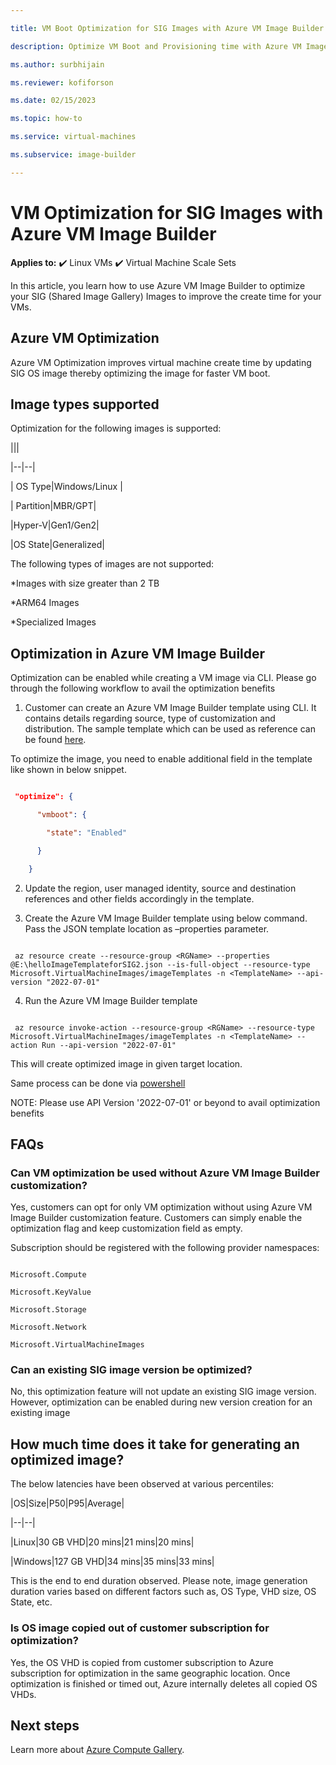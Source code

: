 ```yaml
--- 

title: VM Boot Optimization for SIG Images with Azure VM Image Builder 

description: Optimize VM Boot and Provisioning time with Azure VM Image Builder 

ms.author: surbhijain 

ms.reviewer: kofiforson 

ms.date: 02/15/2023 

ms.topic: how-to 

ms.service: virtual-machines 

ms.subservice: image-builder 

--- 
```


  

# VM Optimization for SIG Images with Azure VM Image Builder 

  

**Applies to:** :heavy_check_mark: Linux VMs :heavy_check_mark: Virtual Machine Scale Sets 

  

In this article, you learn how to use Azure VM Image Builder to optimize your SIG (Shared Image Gallery) Images to improve the create time for your VMs. 

  

## Azure VM Optimization 

Azure VM Optimization improves virtual machine create time by updating SIG OS image thereby optimizing the image for faster VM boot. 

  

## Image types supported 

Optimization for the following images is supported: 

  

||| 

|--|--| 

| OS Type|Windows/Linux | 

| Partition|MBR/GPT| 

|Hyper-V|Gen1/Gen2| 

|OS State|Generalized| 

  

The following types of images are not supported: 

*Images with size greater than 2 TB 

*ARM64 Images 

*Specialized Images 

 

## Optimization in Azure VM Image Builder 

Optimization can be enabled while creating a VM image via CLI. Please go through the following workflow to avail the optimization benefits 

  

1. Customer can create an Azure VM Image Builder template using CLI. It contains details regarding source, type of customization and distribution. The sample template which can be used as reference can be found [here](https://github.com/danielsollondon/azvmimagebuilder/blob/master/quickquickstarts/1_Creating_a_Custom_Linux_Shared_Image_Gallery_Image/PrefetchSIG.json).  

To optimize the image, you need to enable additional field in the template like shown in below snippet. 

  

```json 

 "optimize": { 

      "vmboot": { 

        "state": "Enabled" 

      } 

    } 

``` 

  

2. Update the region, user managed identity, source and destination references and other fields accordingly in the template. 

   

3. Create the Azure VM Image Builder template using below command. Pass the JSON template location as –properties parameter. 

  

```azurecli-interactive 

 az resource create --resource-group <RGName> --properties @E:\helloImageTemplateforSIG2.json --is-full-object --resource-type Microsoft.VirtualMachineImages/imageTemplates -n <TemplateName> --api-version "2022-07-01" 

``` 

  

4. Run the Azure VM Image Builder template 

```azurecli-interactive 

 az resource invoke-action --resource-group <RGName> --resource-type  Microsoft.VirtualMachineImages/imageTemplates -n <TemplateName> --action Run --api-version "2022-07-01" 

``` 

  

This will create optimized image in given target location. 

Same process can be done via [powershell](https://github.com/danielsollondon/azvmimagebuilder/blob/master/quickquickstarts/1a_Creating_a_Custom_Win_Image_on_Existing_VNET/Readme.md#submit-the-template) 

NOTE: Please use API Version '2022-07-01' or beyond to avail optimization benefits 

  

## FAQs 

  

### Can VM optimization be used without Azure VM Image Builder customization? 

  

Yes, customers can opt for only VM optimization without using Azure VM Image Builder customization feature. Customers can simply enable the optimization flag and keep customization field as empty.  

   

Subscription should be registered with the following provider namespaces: 

  

``` 

Microsoft.Compute 

Microsoft.KeyValue 

Microsoft.Storage 

Microsoft.Network 

Microsoft.VirtualMachineImages 

``` 

  

### Can an existing SIG image version be optimized? 

No, this optimization feature will not update an existing SIG image version. However, optimization can be enabled during new version creation for an existing image 

  

## How much time does it take for generating an optimized image? 

 

 The below latencies have been observed at various percentiles: 

|OS|Size|P50|P95|Average| 

|--|--| 

|Linux|30 GB VHD|20 mins|21 mins|20 mins| 

|Windows|127 GB VHD|34 mins|35 mins|33 mins| 

  

This is the end to end duration observed. Please note, image generation duration varies based on different factors such as, OS Type, VHD size, OS State, etc. 

  

### Is OS image copied out of customer subscription for optimization? 

Yes, the OS VHD is copied from customer subscription to Azure subscription for optimization in the same geographic location. Once optimization is finished or timed out, Azure internally deletes all copied OS VHDs. 

  

## Next steps 

  

Learn more about [Azure Compute Gallery](../shared-image-galleries.md). 